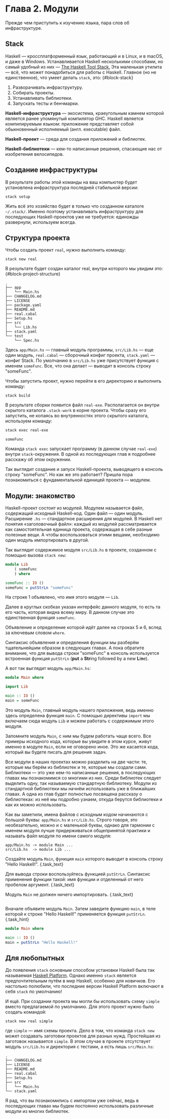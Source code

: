 # Глава 2. Модули

Прежде чем приступить к изучению языка, пара слов об инфраструктуре.

## Stack

Haskell — кроссплатформенный язык, работающий и в Linux, и в macOS, и даже в Windows. Устанавливается Haskell несколькими способами, но самый удобный из них — [The Haskell Tool Stack.](https://docs.haskellstack.org/en/stable/) Эта маленькая утилита — всё, что может понадобиться для работы с Haskell. Главное (но не единственное), что умеет делать `stack`, это: {#block-stack}

1. Разворачивать инфраструктуру.
2. Собирать проекты.
3. Устанавливать библиотеки.
4. Запускать тесты и бенчмарки.

**Haskell-инфраструктура** — экосистема, краеугольным камнем которой является ранее упомянутый компилятор GHC. Haskell является компилируемым языком: приложение представляет собой обыкновенный исполняемый (англ. executable) файл.

**Haskell-проект** — среда для создания приложений и библиотек.

**Haskell-библиотеки** — кем-то написанные решения, спасающие нас от изобретения велосипедов.

## Создание инфраструктуры

В результате работы этой команды на ваш компьютер будет установлена инфраструктура последней стабильной версии:

```shell
stack setup
```

Жить всё это хозяйство будет в только что созданном каталоге `~/.stack/`. Именно поэтому устанавливать инфраструктуру для последующих Haskell-проектов уже не требуется: единожды развернули, используем всегда.

## Структура проекта

Чтобы создать проект `real`, нужно выполнить команду:

```shell
stack new real
```

В результате будет создан каталог real, внутри которого мы увидим это: {#block-project-structure}

```
.
├── app
│   └── Main.hs
├── CHANGELOG.md
├── LICENSE
├── package.yaml
├── README.md
├── real.cabal
├── Setup.hs
├── src
│   └── Lib.hs
├── stack.yaml
└── test
    └── Spec.hs
```

Здесь `app/Main.hs` — главный модуль программы, `src/Lib.hs` — еще один модуль, `real.cabal` — сборочный конфиг проекта, `stack.yaml` — конфиг Stack. По умолчанию в `src/Lib.hs` уже присутствует функция с именем `someFunc`. Все, что она делает — выводит в консоль строку "someFunc".

Чтобы запустить проект, нужно перейти в его директорию и выполнить команду:

```shell
stack build
```

В результате сборки появится файл `real-exe`. Располагается он внутри скрытого каталога `.stack-work` в корне проекта. Чтобы сразу его запустить, не копаясь во внутренностях этого скрытого каталога, используем команду:

```bash
stack exec real-exe
```
```
someFunc
```

Команда `stack exec` запускает программу (в данном случае `real-exe`) внутри `stack`-окружения. В одной из последующих глав я подробнее расскажу об этом окружении.

Так выглядит создание и запуск Haskell-проекта, выводящего в консоль строку "someFunc". Но как же это работает? Пришла пора познакомиться с фундаментальной единицей проекта — модулем.

## Модули: знакомство

Haskell-проект состоит из модулей. Модулем называется файл, содержащий исходный Haskell-код. Один файл — один модуль. Расширение `.hs` — стандартное расширения для модулей. В Haskell нет понятия «заголовочный файл»: каждый из модулей рассматривается как самостоятельная единица проекта, содержащая в себе разные полезные вещи. А чтобы воспользоваться этими вещами, необходимо один модуль импортировать в другой.

Так выглядит содержимое модуля `src/Lib.hs` в проекте, созданном с помощью вызова `stack new`:

```haskell
module Lib
    ( someFunc
    ) where

someFunc :: IO ()
someFunc = putStrLn "someFunc"
```

На строке 1 объявлено, что имя этого модуля — `Lib`.

Далее в круглых скобках указан интерфейс данного модуля, то есть та его часть, которая видна всему миру. В данном случае это единственная функция `someFunc`.

Объявление и определение которой идёт далее на строках 5 и 6, вслед за ключевым словом `where`. 

Синтаксис объявления и определения функции мы разберём тщательнейшим образом в следующих главах. А пока обратите внимание, что для вывода строки "someFunc" в консоль используется встроенная функция `putStrLn` (**put** a **Str**ing followed by a new **L**i**n**e).

А вот так выглядит модуль `app/Main.hs`:

```haskell
module Main where

import Lib

main :: IO ()
main = someFunc
```

Это модуль `Main`, главный модуль нашего приложения, ведь именно здесь определена функция `main`. С помощью директивы `import` мы включаем сюда модуль `Lib` и можем работать с содержимым этого модуля.

Запомните модуль `Main`, с ним мы будем работать чаще всего. Все примеры исходного кода, которые вы увидите в этом курсе, живут именно в модуле `Main`, если не оговорено иное. Это же касается кода, который вы будете писать для решения задач.

Все модули в наших проектах можно разделить на две части: те, которые мы берём из библиотек и те, которые мы создали сами. Библиотеки — это уже кем-то написанные решения, в последующих главах мы познакомимся со многими из них. Среди библиотек следует выделить одну, так называемую стандартную библиотеку. Модули из стандартной библиотеки мы начнём использовать уже в ближайших главах. А одна из глав будет полностью посвящена рассказу о библиотеках: из неё мы подробно узнаем, откуда берутся библиотеки и как их можно использовать.

Как вы заметили, имена файлов с исходным кодом начинаются с большой буквы: `app/Main.hs` и `src/Lib.hs`. Строго говоря, это необязательно, можно и с маленькой буквы, однако для гармонии с именем модуля лучше придерживаться общепринятой практики и называть файл модуля по имени самого модуля:

```
app/Main.hs -> module Main ...
src/Lib.hs  -> module Lib ...
```

Создайте модуль `Main`, функция `main` которого выводит в консоль строку "Hello Haskell!". {.task_text}

Для вывода строки воспользуйтесь функцией `putStrLn`. Синтаксис применения функции такой: имя функции и отделенный от него пробелом аргумент. {.task_text}

Модуль `Main` не должен ничего импортировать. {.task_text}

```haskell {.task_source #haskell_chapter_0020_task_0010}
```
Вначале объявите модуль `Main`. Затем заведите функцию `main`, в теле которой к строке "Hello Haskell!" применяется функция `putStrLn`. {.task_hint}
```haskell {.task_answer}
module Main where

main :: IO ()
main = putStrLn "Hello Haskell!"
```

## Для любопытных

До появления `stack` основным способом установки Haskell была так называемая [Haskell Platform](https://www.haskell.org/platform/). Однако именно `stack` является предпочтительным путём в мир Haskell, особенно для новичков. Его настолько полюбили, что последние версии Haskell Platform включают в себя `stack` по умолчанию!

И ещё. При создании проекта мы могли бы использовать схему `simple` вместо предлагаемой по умолчанию. Для этого проект нужно было создать командой:

```shell
stack new real simple
```

где `simple` — имя схемы проекта. Дело в том, что команда `stack new` может создавать заготовки проектов для разных нужд. Простейшая из заготовок называется `simple`. В этом случае в проекте отсутствует модуль `src/Lib.hs` и директория с тестами, а есть лишь `src/Main.hs`:

```
.
├── CHANGELOG.md
├── LICENSE
├── README.md
├── real.cabal
├── Setup.hs
├── src
│   └── Main.hs
└── stack.yaml
```

Я рад, что вы познакомились с импортом уже сейчас, ведь в последующих главах мы будем постоянно использовать различные модули из многих библиотек.
